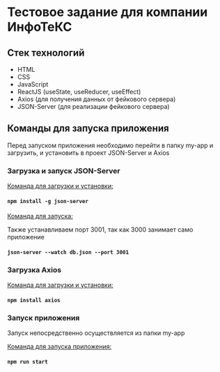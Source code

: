 # Тестовое задание для компании ИнфоТеКС

## Стек технологий

* HTML
* CSS 
* JavaScript
* ReactJS (useState, useReducer, useEffect)
* Axios (для получения данных от фейкового сервера)
* JSON-Server (для реализации фейкового сервера)

## Команды для запуска приложения 

Перед запуском приложения необходимо перейти в папку my-app и загрузить, и установить в проект JSON-Server и Axios

### Загрузка и запуск JSON-Server

[Команда для загрузки и установки:](https://github.com/typicode/json-server)

#### `npm install -g json-server`

[Команда для запуска:](https://github.com/typicode/json-server)

Также устанавливаем порт 3001, так как 3000 занимает само приложение

#### `json-server --watch db.json --port 3001`

### Загрузка Axios

[Команда для загрузки и установки:](https://github.com/axios/axios)

#### `npm install axios`

### Запуск приложения

Запуск непосредственно осуществляется из папки my-app

[Команда для запуска приложения:](https://create-react-app.dev/docs/getting-started)

#### `npm run start`